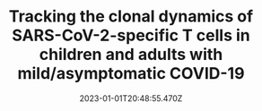 ---
title: Tracking the clonal dynamics of SARS-CoV-2-specific T cells in children and adults with mild/asymptomatic COVID-19
publication_types:
  - "0"
authors:
  - Weng Hua Khoo
  - Katherine Jackson
  - Chansavath Phetsouphanh
  - John J Zaunders
  - Jose Alquicira-Hernandez
  - Seyhan Yazar
  - Stephanie Ruiz-Diaz
  - Mandeep Singh
  - Rama Dhenni
  - Wunna Kyaw
  - Fiona Tea
  - Vera Merheb
  - Fiona XZ Lee
  - Rebecca Burrell
  - Annaleise Howard-Jones
  - Archana Koirala
  - Li Zhou
  - Aysen Yuksel
  - Daniel R Catchpoole
  - Catherine L Lai
  - Tennille L Vitagliano
  - Romain Rouet
  - Daniel Christ
  - Benjamin Tang
  - Nicholas P West
  - Shane George
  - John Gerrard
  - Peter I Croucher
  - Anthony D Kelleher
  - Christopher G Goodnow
  - Jonathan D Sprent
  - Joseph E Powell
  - Fabienne Brilot
  - Ralph Nanan
  - Peter S Hsu
  - Elissa K Deenick
  - Philip N Britton
  - Tri Giang Phan
doi: https://doi.org/10.1016/j.clim.2022.109209
publication: Clinical Immunology
draft: false
featured: false
image:
  filename: featured
  focal_point: Smart
  preview_only: false
date: 2023-01-01T20:48:55.470Z
---